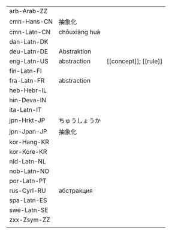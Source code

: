 | | | |
|-|-|-|
| arb-Arab-ZZ |  |  |
| cmn-Hans-CN | 抽象化 |  |
| cmn-Latn-CN | chōuxiàng huà |  |
| dan-Latn-DK |  |  |
| deu-Latn-DE | Abstraktion |  |
| eng-Latn-US | abstraction | [[concept]]; [[rule]] |
| fin-Latn-FI |  |  |
| fra-Latn-FR | abstraction |  |
| heb-Hebr-IL |  |  |
| hin-Deva-IN |  |  |
| ita-Latn-IT |  |  |
| jpn-Hrkt-JP | ちゅうしょうか |  |
| jpn-Jpan-JP | 抽象化 |  |
| kor-Hang-KR |  |  |
| kor-Kore-KR |  |  |
| nld-Latn-NL |  |  |
| nob-Latn-NO |  |  |
| por-Latn-PT |  |  |
| rus-Cyrl-RU | абстра́кция |  |
| spa-Latn-ES |  |  |
| swe-Latn-SE |  |  |
| zxx-Zsym-ZZ |  |  |
|  |  |  |
